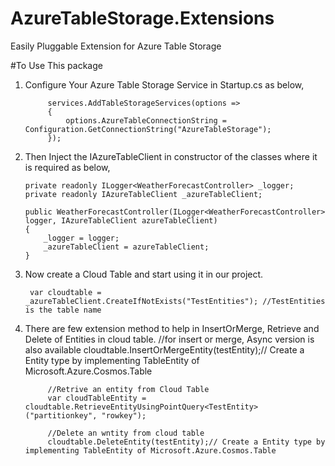 # AzureTableStorage.Extensions
Easily Pluggable Extension for Azure Table Storage

#To Use This package
1. Configure Your Azure Table Storage Service in Startup.cs as below,

            services.AddTableStorageServices(options =>
            {
                options.AzureTableConnectionString = Configuration.GetConnectionString("AzureTableStorage");
            });
            
 2. Then Inject the IAzureTableClient in constructor of the classes where it is required as below,
 
        private readonly ILogger<WeatherForecastController> _logger;
        private readonly IAzureTableClient _azureTableClient;

        public WeatherForecastController(ILogger<WeatherForecastController> logger, IAzureTableClient azureTableClient)
        {
            _logger = logger;
            _azureTableClient = azureTableClient;
        }
        
3. Now create a Cloud Table and start using it in our project.
    
        var cloudtable = _azureTableClient.CreateIfNotExists("TestEntities"); //TestEntities is the table name
        
4. There are few extension method to help in InsertOrMerge, Retrieve and Delete of Entities in cloud table.
            //for insert or merge, Async version is also available
            cloudtable.InsertOrMergeEntity<TestEntity>(testEntity);// Create a Entity type by implementing TableEntity of Microsoft.Azure.Cosmos.Table
            
            //Retrive an entity from Cloud Table
            var cloudTableEntity = cloudtable.RetrieveEntityUsingPointQuery<TestEntity>("partitionkey", "rowkey");

            //Delete an wntity from cloud table
            cloudtable.DeleteEntity(testEntity);// Create a Entity type by implementing TableEntity of Microsoft.Azure.Cosmos.Table
